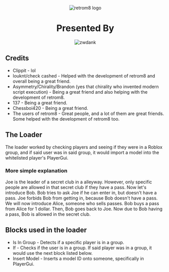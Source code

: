 <div align="center" class="tip" markdown="1" style>

![retrom8 logo](https://files.catbox.moe/gp2vju.png)
# Presented By
![zwdank](https://files.catbox.moe/rbf5xb.png)
</div>

## Credits
* Clippit - lol
* louknt/check cashed - Helped with the development of retrom8 and overall being a great friend.
* Asymmetry/Chirality/Brandon (yes that chirality who invented modern script execution) - Being a great friend and also helping with the development of retrom8.
* 137 - Being a great friend.
* Chessboi420 - Being a great friend.
* The users of retrom8 - Great people, and a lot of them are great friends. Some helped with the development of retrom8 too.
## The Loader
The loader worked by checking players and seeing if they were in a Roblox group, and if said user was in said group, it would import a model into the whitelisted player's PlayerGui. 
### More simple explanation
Joe is the leader of a secret club in a alleyway. However, only specific people are allowed in that secret club if they have a pass. Now let's introduce Bob. Bob tries to ask Joe if he can enter in, but doesn't have a pass. Joe forbids Bob from getting in, because Bob doesn't have a pass. We will now introduce Alice, someone who sells passes. Bob buys a pass from Alice for 1 dollar. Then, Bob goes back to Joe. Now due to Bob having a pass, Bob is allowed in the secret club.
## Blocks used in the loader
* Is In Group - Detects if a specific player is in a group.
* If - Checks if the user is in a group. If said player was in a group, it would use the next block listed below.
* Insert Model - Inserts a model ID onto someone, specifically in PlayerGui.

